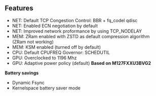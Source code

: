 ## Features
* NET: Default TCP Congestion Control: BBR + fq_codel qdisc
* NET: Enabled ECN negotiation by default
* NET: Improved network proformance by using TCP_NODELAY
* MEM: ZRam enabled with ZSTD as default compression algorithm (ZRam not working)
* MEM: KSM enabled (turned off by default)
* CPU: Default CPUFREQ Governor: SCHEDUTIL
* GPU: Overclocked to 1196 Mhz
* GPU: Adaptive power policy (default)
**Based on M127FXXU3BVG2**


**Battery savings**
* Dynamic Fsync
* Kernelspace battery saver mode
